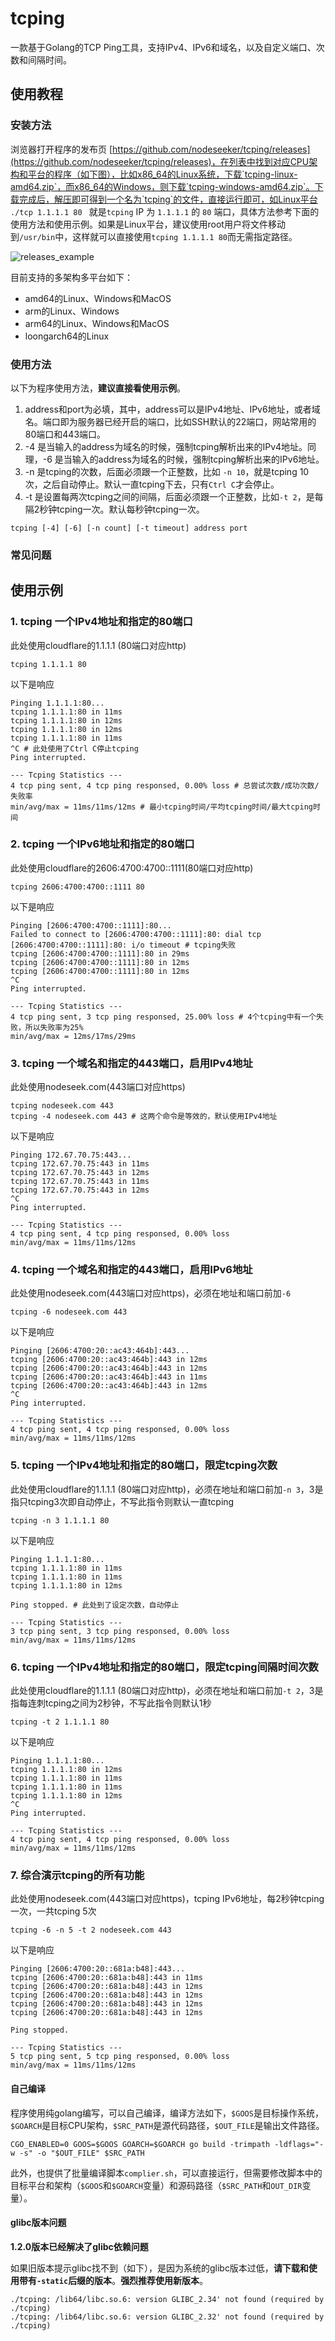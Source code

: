 # tcping

一款基于Golang的TCP Ping工具，支持IPv4、IPv6和域名，以及自定义端口、次数和间隔时间。

## 使用教程
### 安装方法

浏览器打开程序的发布页 [https://github.com/nodeseeker/tcping/releases](https://github.com/nodeseeker/tcping/releases)，在列表中找到对应CPU架构和平台的程序（如下图），比如x86_64的Linux系统，下载`tcping-linux-amd64.zip`，而x86_64的Windows，则下载`tcping-windows-amd64.zip`。下载完成后，解压即可得到一个名为`tcping`的文件，直接运行即可，如Linux平台 `./tcp 1.1.1.1 80 ` 就是`tcping` IP 为 `1.1.1.1` 的 `80` 端口，具体方法参考下面的使用方法和使用示例。如果是Linux平台，建议使用root用户将文件移动到`/usr/bin`中，这样就可以直接使用`tcping 1.1.1.1 80`而无需指定路径。

![releases_example](https://raw.githubusercontent.com/nodeseeker/tcping/main/assets/tcping_releases.jpg)

目前支持的多架构多平台如下：

- amd64的Linux、Windows和MacOS
- arm的Linux、Windows
- arm64的Linux、Windows和MacOS
- loongarch64的Linux

### 使用方法

以下为程序使用方法，**建议直接看使用示例**。

1. address和port为必填，其中，address可以是IPv4地址、IPv6地址，或者域名。端口即为服务器已经开启的端口，比如SSH默认的22端口，网站常用的80端口和443端口。
2. -4 是当输入的address为域名的时候，强制tcping解析出来的IPv4地址。同理，-6 是当输入的address为域名的时候，强制tcping解析出来的IPv6地址。
3. -n 是tcping的次数，后面必须跟一个正整数，比如 `-n 10`，就是tcping 10次，之后自动停止。默认一直tcping下去，只有`Ctrl C`才会停止。
4. -t 是设置每两次tcping之间的间隔，后面必须跟一个正整数，比如`-t 2`，是每隔2秒钟tcping一次。默认每秒钟tcping一次。

```
tcping [-4] [-6] [-n count] [-t timeout] address port
```

### 常见问题


## 使用示例
### 1. tcping 一个IPv4地址和指定的80端口
此处使用cloudflare的1.1.1.1 (80端口对应http)
```
tcping 1.1.1.1 80
```

以下是响应
```
Pinging 1.1.1.1:80...
tcping 1.1.1.1:80 in 11ms
tcping 1.1.1.1:80 in 12ms
tcping 1.1.1.1:80 in 12ms
tcping 1.1.1.1:80 in 11ms
^C # 此处使用了Ctrl C停止tcping
Ping interrupted.

--- Tcping Statistics ---
4 tcp ping sent, 4 tcp ping responsed, 0.00% loss # 总尝试次数/成功次数/失败率
min/avg/max = 11ms/11ms/12ms # 最小tcping时间/平均tcping时间/最大tcping时间
```

### 2. tcping 一个IPv6地址和指定的80端口
此处使用cloudflare的2606:4700:4700::1111(80端口对应http)
```
tcping 2606:4700:4700::1111 80 
```

以下是响应
```
Pinging [2606:4700:4700::1111]:80...
Failed to connect to [2606:4700:4700::1111]:80: dial tcp [2606:4700:4700::1111]:80: i/o timeout # tcping失败
tcping [2606:4700:4700::1111]:80 in 29ms
tcping [2606:4700:4700::1111]:80 in 12ms
tcping [2606:4700:4700::1111]:80 in 12ms
^C
Ping interrupted.

--- Tcping Statistics ---
4 tcp ping sent, 3 tcp ping responsed, 25.00% loss # 4个tcping中有一个失败，所以失败率为25%
min/avg/max = 12ms/17ms/29ms
```

### 3. tcping 一个域名和指定的443端口，启用IPv4地址
此处使用nodeseek.com(443端口对应https)
```
tcping nodeseek.com 443
tcping -4 nodeseek.com 443 # 这两个命令是等效的，默认使用IPv4地址
```

以下是响应
```
Pinging 172.67.70.75:443...
tcping 172.67.70.75:443 in 11ms
tcping 172.67.70.75:443 in 12ms
tcping 172.67.70.75:443 in 11ms
tcping 172.67.70.75:443 in 12ms
^C
Ping interrupted.

--- Tcping Statistics ---
4 tcp ping sent, 4 tcp ping responsed, 0.00% loss
min/avg/max = 11ms/11ms/12ms
```

### 4. tcping 一个域名和指定的443端口，启用IPv6地址
此处使用nodeseek.com(443端口对应https)，必须在地址和端口前加`-6`
```
tcping -6 nodeseek.com 443
```

以下是响应
```
Pinging [2606:4700:20::ac43:464b]:443...
tcping [2606:4700:20::ac43:464b]:443 in 12ms
tcping [2606:4700:20::ac43:464b]:443 in 12ms
tcping [2606:4700:20::ac43:464b]:443 in 11ms
tcping [2606:4700:20::ac43:464b]:443 in 12ms
^C
Ping interrupted.

--- Tcping Statistics ---
4 tcp ping sent, 4 tcp ping responsed, 0.00% loss
min/avg/max = 11ms/11ms/12ms
```

### 5. tcping 一个IPv4地址和指定的80端口，限定tcping次数
此处使用cloudflare的1.1.1.1 (80端口对应http)，必须在地址和端口前加`-n 3`，3是指只tcping3次即自动停止，不写此指令则默认一直tcping
```
tcping -n 3 1.1.1.1 80
```

以下是响应
```
Pinging 1.1.1.1:80...
tcping 1.1.1.1:80 in 11ms
tcping 1.1.1.1:80 in 11ms
tcping 1.1.1.1:80 in 12ms

Ping stopped. # 此处到了设定次数，自动停止

--- Tcping Statistics ---
3 tcp ping sent, 3 tcp ping responsed, 0.00% loss
min/avg/max = 11ms/11ms/12ms
```

### 6. tcping 一个IPv4地址和指定的80端口，限定tcping间隔时间次数
此处使用cloudflare的1.1.1.1 (80端口对应http)，必须在地址和端口前加`-t 2`，3是指每连刺tcping之间为2秒钟，不写此指令则默认1秒
```
tcping -t 2 1.1.1.1 80
```

以下是响应
```
Pinging 1.1.1.1:80...
tcping 1.1.1.1:80 in 12ms
tcping 1.1.1.1:80 in 11ms
tcping 1.1.1.1:80 in 11ms
tcping 1.1.1.1:80 in 12ms
^C
Ping interrupted.

--- Tcping Statistics ---
4 tcp ping sent, 4 tcp ping responsed, 0.00% loss
min/avg/max = 11ms/11ms/12ms
```

### 7. 综合演示tcping的所有功能
此处使用nodeseek.com(443端口对应https)，tcping IPv6地址，每2秒钟tcping一次，一共tcping 5次
```
tcping -6 -n 5 -t 2 nodeseek.com 443
```
以下是响应
```
Pinging [2606:4700:20::681a:b48]:443...
tcping [2606:4700:20::681a:b48]:443 in 11ms
tcping [2606:4700:20::681a:b48]:443 in 12ms
tcping [2606:4700:20::681a:b48]:443 in 12ms
tcping [2606:4700:20::681a:b48]:443 in 12ms
tcping [2606:4700:20::681a:b48]:443 in 12ms

Ping stopped.

--- Tcping Statistics ---
5 tcp ping sent, 5 tcp ping responsed, 0.00% loss
min/avg/max = 11ms/11ms/12ms
```

#### 自己编译
程序使用纯golang编写，可以自己编译，编译方法如下，`$GOOS`是目标操作系统，`$GOARCH`是目标CPU架构，`$SRC_PATH`是源代码路径，`$OUT_FILE`是输出文件路径。
```
CGO_ENABLED=0 GOOS=$GOOS GOARCH=$GOARCH go build -trimpath -ldflags="-w -s" -o "$OUT_FILE" $SRC_PATH
```
此外，也提供了批量编译脚本`complier.sh`，可以直接运行，但需要修改脚本中的目标平台和架构（`$GOOS`和`$GOARCH`变量）和源码路径（`$SRC_PATH`和`OUT_DIR`变量）。


#### glibc版本问题

**1.2.0版本已经解决了glibc依赖问题**

如果旧版本提示glibc找不到（如下），是因为系统的glibc版本过低，**请下载和使用带有`-static`后缀的版本**。**强烈推荐使用新版本**。
```
./tcping: /lib64/libc.so.6: version GLIBC_2.34' not found (required by ./tcping)
./tcping: /lib64/libc.so.6: version GLIBC_2.32' not found (required by ./tcping)
```
